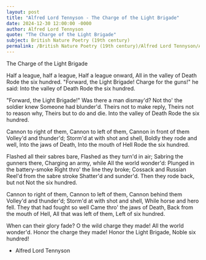```yaml
---
layout: post
title: "Alfred Lord Tennyson - The Charge of the Light Brigade"
date: 2024-12-30 12:00:00 -0000
author: Alfred Lord Tennyson
quote: "The Charge of the Light Brigade"
subject: British Nature Poetry (19th century)
permalink: /British Nature Poetry (19th century)/Alfred Lord Tennyson/Alfred Lord Tennyson - The Charge of the Light Brigade
---
```


The Charge of the Light Brigade

Half a league, half a league,
Half a league onward,
All in the valley of Death
Rode the six hundred.
"Forward, the Light Brigade!
Charge for the guns!" he said:
Into the valley of Death
Rode the six hundred.

"Forward, the Light Brigade!"
Was there a man dismay'd?
Not tho' the soldier knew
Someone had blunder'd.
Theirs not to make reply,
Theirs not to reason why,
Theirs but to do and die.
Into the valley of Death
Rode the six hundred.

Cannon to right of them,
Cannon to left of them,
Cannon in front of them
Volley'd and thunder'd;
Storm'd at with shot and shell,
Boldly they rode and well,
Into the jaws of Death,
Into the mouth of Hell
Rode the six hundred.

Flashed all their sabres bare,
Flashed as they turn'd in air;
Sabring the gunners there,
Charging an army, while
All the world wonder'd:
Plunged in the battery-smoke
Right thro' the line they broke;
Cossack and Russian
Reel'd from the sabre stroke
Shatter'd and sunder'd.
Then they rode back, but not
Not the six hundred.

Cannon to right of them,
Cannon to left of them,
Cannon behind them
Volley'd and thunder'd;
Storm'd at with shot and shell,
While horse and hero fell.
They that had fought so well
Came thro' the jaws of Death,
Back from the mouth of Hell,
All that was left of them,
Left of six hundred.

When can their glory fade?
O the wild charge they made!
All the world wonder'd.
Honor the charge they made!
Honor the Light Brigade,
   Noble six hundred!



- Alfred Lord Tennyson
